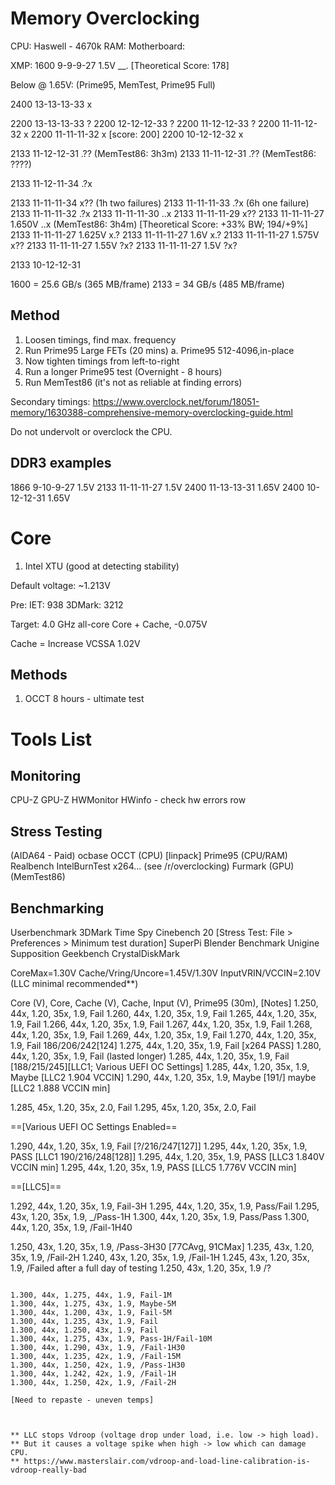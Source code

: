 # Memory Overclocking

CPU: Haswell - 4670k
RAM:
Motherboard:

XMP: 1600 9-9-9-27 1.5V __. [Theoretical Score: 178]

Below @ 1.65V: (Prime95, MemTest, Prime95 Full)

2400 13-13-13-33 x

2200 13-13-13-33 ?
2200 12-12-12-33 ?
2200 11-12-12-33 ?
2200 11-11-12-32 x
2200 11-11-11-32 x  [score: 200]
2200 10-12-12-32 x

2133 11-12-12-31 .?? (MemTest86: 3h3m)
2133 11-11-12-31 .?? (MemTest86: ????)


2133 11-12-11-34 .?x

2133 11-11-11-34 x?? (1h two failures)
2133 11-11-11-33 .?x (6h one failure)
2133 11-11-11-32 .?x
2133 11-11-11-30 ..x
2133 11-11-11-29 x??
2133 11-11-11-27 1.650V ..x (MemTest86: 3h4m) [Theoretical Score: +33% BW; 194/+9%]
2133 11-11-11-27 1.625V x.?
2133 11-11-11-27 1.6V x.?
2133 11-11-11-27 1.575V x??
2133 11-11-11-27 1.55V ?x?
2133 11-11-11-27 1.5V ?x?

2133 10-12-12-31


1600 = 25.6 GB/s (365 MB/frame)
2133 = 34 GB/s (485 MB/frame)


## Method

1. Loosen timings, find max. frequency
2. Run Prime95 Large FETs (20 mins)
    a. Prime95 512-4096,in-place
3. Now tighten timings from left-to-right
4. Run a longer Prime95 test (Overnight - 8 hours)
5. Run MemTest86 (it's not as reliable at finding errors)

Secondary timings: https://www.overclock.net/forum/18051-memory/1630388-comprehensive-memory-overclocking-guide.html

Do not undervolt or overclock the CPU.

## DDR3 examples

1866 9-10-9-27 1.5V
2133 11-11-11-27 1.5V
2400 11-13-13-31 1.65V
2400 10-12-12-31 1.65V


# Core

1. Intel XTU (good at detecting stability)


Default voltage: ~1.213V


Pre:
    IET: 938
    3DMark: 3212


Target: 4.0 GHz all-core Core + Cache, -0.075V

Cache = Increase VCSSA 1.02V


## Methods

1. OCCT 8 hours - ultimate test


# Tools List

## Monitoring

CPU-Z
GPU-Z
HWMonitor
HWinfo - check hw errors row

## Stress Testing

(AIDA64 - Paid)
ocbase OCCT (CPU) [linpack]
Prime95 (CPU/RAM)
Realbench
IntelBurnTest
x264... (see /r/overclocking)
Furmark (GPU)
(MemTest86)

## Benchmarking

Userbenchmark
3DMark Time Spy
Cinebench 20 [Stress Test: File > Preferences > Minimum test duration]
SuperPi
Blender Benchmark
Unigine Supposition
Geekbench
CrystalDiskMark


CoreMax=1.30V
Cache/Vring/Uncore=1.45V/1.30V
InputVRIN/VCCIN=2.10V
(LLC minimal recommended**)

Core (V), Core, Cache (V), Cache, Input (V), Prime95 (30m), [Notes]
1.250, 44x, 1.20, 35x, 1.9, Fail
1.260, 44x, 1.20, 35x, 1.9, Fail
1.265, 44x, 1.20, 35x, 1.9, Fail
1.266, 44x, 1.20, 35x, 1.9, Fail
1.267, 44x, 1.20, 35x, 1.9, Fail
1.268, 44x, 1.20, 35x, 1.9, Fail
1.269, 44x, 1.20, 35x, 1.9, Fail
1.270, 44x, 1.20, 35x, 1.9, Fail 186/206/242[124]
1.275, 44x, 1.20, 35x, 1.9, Fail [x264 PASS]
1.280, 44x, 1.20, 35x, 1.9, Fail (lasted longer)
1.285, 44x, 1.20, 35x, 1.9, Fail  [188/215/245][LLC1; Various UEFI OC Settings]
1.285, 44x, 1.20, 35x, 1.9, Maybe [LLC2 1.904 VCCIN]
1.290, 44x, 1.20, 35x, 1.9, Maybe [191/] maybe [LLC2 1.888 VCCIN min]

1.285, 45x, 1.20, 35x, 2.0, Fail
1.295, 45x, 1.20, 35x, 2.0, Fail

==[Various UEFI OC Settings Enabled==

1.290, 44x, 1.20, 35x, 1.9, Fail    [?/216/247[127]]
1.295, 44x, 1.20, 35x, 1.9, PASS    [LLC1 190/216/248[128]]
1.295, 44x, 1.20, 35x, 1.9, PASS    [LLC3 1.840V VCCIN min]
1.295, 44x, 1.20, 35x, 1.9, PASS    [LLC5 1.776V VCCIN min]

==[LLC5]==

1.292, 44x, 1.20, 35x, 1.9, Fail-3H
1.295, 44x, 1.20, 35x, 1.9, Pass/Fail
1.295, 43x, 1.20, 35x, 1.9, _/Pass-1H
1.300, 44x, 1.20, 35x, 1.9, Pass/Pass
1.300, 44x, 1.20, 35x, 1.9, /Fail-1H40

1.250, 43x, 1.20, 35x, 1.9, /Pass-3H30 [77CAvg, 91CMax]
1.235, 43x, 1.20, 35x, 1.9, /Fail-2H
1.240, 43x, 1.20, 35x, 1.9, /Fail-1H
1.245, 43x, 1.20, 35x, 1.9, /Failed after a full day of testing
1.250, 43x, 1.20, 35x, 1.9 /?



~~~ Cache ~~~ [OCCT/Prime95]

1.300, 44x, 1.275, 44x, 1.9, Fail-1M
1.300, 44x, 1.275, 43x, 1.9, Maybe-5M
1.300, 44x, 1.200, 43x, 1.9, Fail-5M
1.300, 44x, 1.235, 43x, 1.9, Fail
1.300, 44x, 1.250, 43x, 1.9, Fail
1.300, 44x, 1.275, 43x, 1.9, Pass-1H/Fail-10M
1.300, 44x, 1.290, 43x, 1.9, /Fail-1H30
1.300, 44x, 1.235, 42x, 1.9, /Fail-15M
1.300, 44x, 1.250, 42x, 1.9, /Pass-1H30
1.300, 44x, 1.242, 42x, 1.9, /Fail-1H
1.300, 44x, 1.250, 42x, 1.9, /Fail-2H

[Need to repaste - uneven temps]



** LLC stops Vdroop (voltage drop under load, i.e. low -> high load).
** But it causes a voltage spike when high -> low which can damage CPU.
** https://www.masterslair.com/vdroop-and-load-line-calibration-is-vdroop-really-bad
